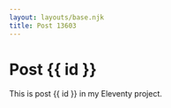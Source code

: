 ```yaml
---
layout: layouts/base.njk
title: Post 13603
---
```


# Post {{ id }}

This is post {{ id }} in my Eleventy project.
